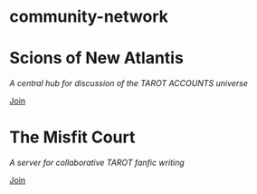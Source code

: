 # community-network

<h1> Scions of New Atlantis </h1>
<p><em> A central hub for discussion of the TAROT ACCOUNTS universe </em></p>
<a href="https://discord.gg/ssm44ch9Gq"> Join </a>

<h1> The Misfit Court </h1>
<p><em> A server for collaborative TAROT fanfic writing </em></p>
<a href="https://discord.gg/5aB489nE"> Join </a>
